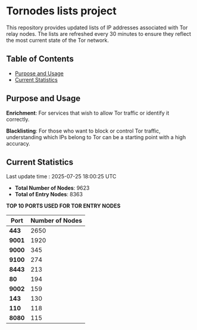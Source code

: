 # Tornodes lists project

This repository provides updated lists of IP addresses associated with Tor relay nodes. The lists are refreshed every 30 minutes to ensure they reflect the most current state of the Tor network.

## Table of Contents

- [Purpose and Usage](#purpose-and-usage)
- [Current Statistics](#current-statistics)


## Purpose and Usage

**Enrichment**: For services that wish to allow Tor traffic or identify it correctly.

**Blacklisting**: For those who want to block or control Tor traffic, understanding which IPs belong to Tor can be a starting point with a high accuracy.

## Current Statistics

Last update time : 2025-07-25 18:00:25 UTC

- **Total Number of Nodes**: 9623
- **Total of Entry Nodes**: 8363

**TOP 10 PORTS USED FOR TOR ENTRY NODES**

| **Port** | **Number of Nodes** |
|------|-----------------|
| **443**   | 2650  |
| **9001**   | 1920  |
| **9000**   | 345  |
| **9100**   | 274  |
| **8443**   | 213  |
| **80**   | 194  |
| **9002**   | 159  |
| **143**   | 130  |
| **110**   | 118  |
| **8080**   | 115  |

